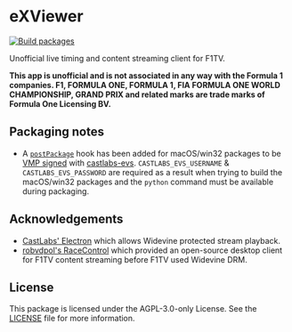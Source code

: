 # eXViewer

[![Build packages](https://github.com/eXhumer/eXViewer/actions/workflows/build.yml/badge.svg)](https://github.com/eXhumer/eXViewer/actions/workflows/build.yml)

Unofficial live timing and content streaming client for F1TV.

**This app is unofficial and is not associated in any way with the Formula 1 companies. F1, FORMULA ONE, FORMULA 1, FIA FORMULA ONE WORLD CHAMPIONSHIP, GRAND PRIX and related marks are trade marks of Formula One Licensing BV.**

## Packaging notes
* A [`postPackage`](https://www.electronforge.io/config/hooks#postpackage) hook has been added for macOS/win32 packages to be [VMP signed](https://github.com/castlabs/electron-releases/wiki/VMP) with [castlabs-evs](https://pypi.org/project/castlabs-evs/). `CASTLABS_EVS_USERNAME` & `CASTLABS_EVS_PASSWORD` are required as a result when trying to build the macOS/win32 packages and the `python` command must be available during packaging.

## Acknowledgements
* [CastLabs' Electron](https://github.com/castlabs/electron-releases) which allows Widevine protected stream playback.
* [robvdpol's RaceControl](https://github.com/robvdpol/RaceControl) which provided an open-source desktop client for F1TV content streaming before F1TV used Widevine DRM.

## License

This package is licensed under the AGPL-3.0-only License. See the [LICENSE](LICENSE.md) file for more information.
